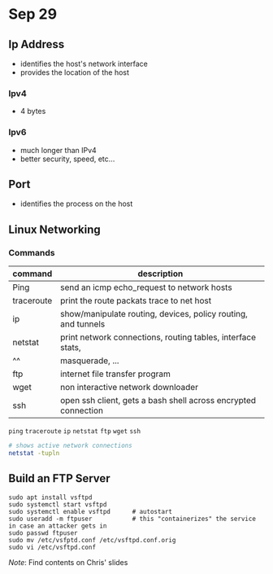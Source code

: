 # Sep 29
## Ip Address
- identifies the host's network interface
- provides the location of the host

### Ipv4
- 4 bytes

### Ipv6
- much longer than IPv4
- better security, speed, etc...

## Port
- identifies the process on the host

## Linux Networking
### Commands
| command    | description                                                    |
| ---        | ---                                                            |
| Ping       | send an icmp echo_request to network hosts                     |
| traceroute | print the route packats trace to net host                      |
| ip         | show/manipulate routing, devices, policy routing, and tunnels  |
| netstat    | print network connections, routing tables, interface stats,    |
| ^^         | masquerade, ...                                                |
| ftp        | internet file transfer program                                 |
| wget       | non interactive network downloader                             |
| ssh        | open ssh client, gets a bash shell across encrypted connection |
`ping`
`traceroute`
`ip`
`netstat`
`ftp`
`wget`
`ssh`


```sh
# shows active network connections
netstat -tupln
```

## Build an FTP Server
```
sudo apt install vsftpd
sudo systemctl start vsftpd
sudo systemctl enable vsftpd      # autostart
sudo useradd -m ftpuser           # this "containerizes" the service in case an attacker gets in
sudo passwd ftpuser
sudo mv /etc/vsfptd.conf /etc/vsftpd.conf.orig
sudo vi /etc/vsftpd.conf
```
*Note*: Find contents on Chris' slides

